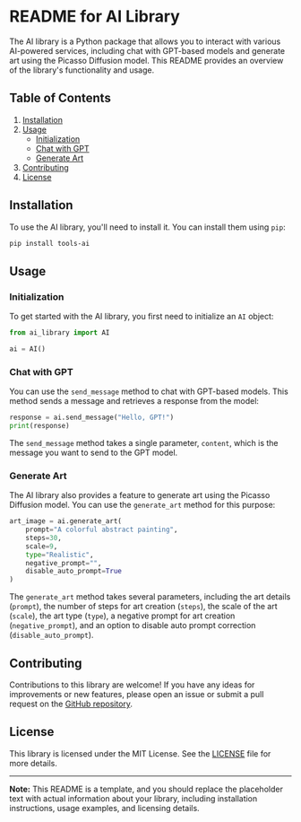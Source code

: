 # README for AI Library

The AI library is a Python package that allows you to interact with various AI-powered services, including chat with GPT-based models and generate art using the Picasso Diffusion model. This README provides an overview of the library's functionality and usage.

## Table of Contents

1. [Installation](#installation)
2. [Usage](#usage)
    - [Initialization](#initialization)
    - [Chat with GPT](#chat-with-gpt)
    - [Generate Art](#generate-art)
3. [Contributing](#contributing)
4. [License](#license)

## Installation <a name="installation"></a>

To use the AI library, you'll need to install it. You can install them using `pip`:

```bash
pip install tools-ai
```

## Usage <a name="usage"></a>

### Initialization <a name="initialization"></a>

To get started with the AI library, you first need to initialize an `AI` object:

```python
from ai_library import AI

ai = AI()
```

### Chat with GPT <a name="chat-with-gpt"></a>

You can use the `send_message` method to chat with GPT-based models. This method sends a message and retrieves a response from the model:

```python
response = ai.send_message("Hello, GPT!")
print(response)
```

The `send_message` method takes a single parameter, `content`, which is the message you want to send to the GPT model.

### Generate Art <a name="generate-art"></a>

The AI library also provides a feature to generate art using the Picasso Diffusion model. You can use the `generate_art` method for this purpose:

```python
art_image = ai.generate_art(
    prompt="A colorful abstract painting",
    steps=30,
    scale=9,
    type="Realistic",
    negative_prompt="",
    disable_auto_prompt=True
)
```

The `generate_art` method takes several parameters, including the art details (`prompt`), the number of steps for art creation (`steps`), the scale of the art (`scale`), the art type (`type`), a negative prompt for art creation (`negative_prompt`), and an option to disable auto prompt correction (`disable_auto_prompt`).

## Contributing <a name="contributing"></a>

Contributions to this library are welcome! If you have any ideas for improvements or new features, please open an issue or submit a pull request on the [GitHub repository](https://github.com/your-repo-url).

## License <a name="license"></a>

This library is licensed under the MIT License. See the [LICENSE](LICENSE) file for more details.

---

**Note:** This README is a template, and you should replace the placeholder text with actual information about your library, including installation instructions, usage examples, and licensing details.